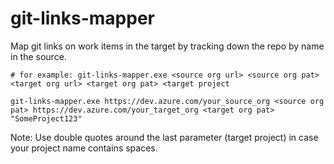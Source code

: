# git-links-mapper

Map git links on work items in the target by tracking down the repo by name in the source.

```
# for example: git-links-mapper.exe <source org url> <source org pat> <target org url> <target org pat> <target project

git-links-mapper.exe https://dev.azure.com/your_source_org <source org pat> https://dev.azure.com/your_target_org <target org pat> "SomeProject123"
```

Note: Use double quotes around the last parameter (target project) in case your project name contains spaces.